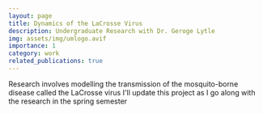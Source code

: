 ```yaml
---
layout: page
title: Dynamics of the LaCrosse Virus
description: Undergraduate Research with Dr. Geroge Lytle
img: assets/img/umlogo.avif
importance: 1
category: work
related_publications: true
---
```


Research involves modelling the transmission of the mosquito-borne disease called the LaCrosse virus
I'll update this project as I go along with the research in the spring semester

